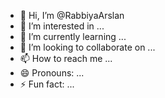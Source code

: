 - 👋 Hi, I’m @RabbiyaArslan
- 👀 I’m interested in ...
- 🌱 I’m currently learning ...
- 💞️ I’m looking to collaborate on ...
- 📫 How to reach me ...
- 😄 Pronouns: ...
- ⚡ Fun fact: ...

<!---
RabbiyaArslan/RabbiyaArslan is a ✨ special ✨ repository because its `README.md` (this file) appears on your GitHub profile.
You can click the Preview link to take a look at your changes.
--->
